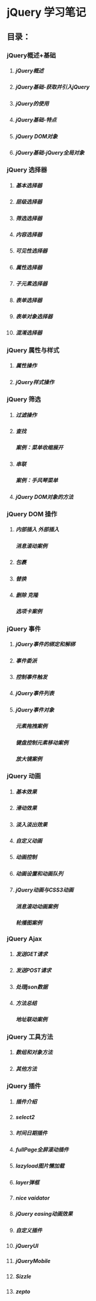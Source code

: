 
# jQuery 学习笔记

## 目录：

### jQuery概述+基础

1. ##### jQuery概述

2. ##### jQuery基础-获取并引入jQuery

3. ##### jQuery的使用

4. ##### jQuery基础-特点

5. ##### jQuery DOM对象

6. ##### jQuery基础-jQuery全局对象

### jQuery 选择器

1. ##### 基本选择器

2. ##### 层级选择器

3. ##### 筛选选择器

4. ##### 内容选择器

5. ##### 可见性选择器

6. ##### 属性选择器

7. ##### 子元素选择器

8. ##### 表单选择器

9. ##### 表单对象选择器

10. ##### 混淆选择器

### jQuery 属性与样式

1. ##### 属性操作

2. ##### jQuery样式操作

### jQuery 筛选

1. ##### 过滤操作

2. ##### 查找

   ##### 案例：菜单收缩展开

3. ##### 串联

   ##### 案例：手风琴菜单

4. ##### jQuery DOM对象的方法

### jQuery DOM 操作

1. ##### 内部插入 外部插入

   ##### 消息滚动案例

2. ##### 包裹

3. ##### 替换

4. ##### 删除 克隆

   ##### 选项卡案例

### jQuery 事件

1. ##### jQuery事件的绑定和解绑

2. ##### 事件委派

3. ##### 控制事件触发

4. ##### jQuery事件列表

5. ##### jQuery事件对象

   ##### 元素拖拽案例

   ##### 键盘控制元素移动案例

   ##### 放大镜案例

### jQuery 动画

1. ##### 基本效果

2. ##### 滑动效果

3. ##### 淡入淡出效果

4. ##### 自定义动画

5. ##### 动画控制

6. ##### 动画设置和动画队列

7. ##### jQuery动画与CSS3动画

   ##### 消息滚动动画案例

   ##### 轮播图案例

### jQuery Ajax

1. ##### 发送GET请求

2. ##### 发送POST请求

3. ##### 处理json数据

4. ##### 方法总结

   ##### 地址联动案例

### jQuery 工具方法

1. ##### 数组和对象方法 

2. ##### 其他方法

### jQuery 插件

1. ##### 插件介绍

2. ##### select2

3. ##### 时间日期插件

4. ##### fullPage全屏滚动插件

5. ##### lazyload图片懒加载

6. ##### layer弹框

7. ##### nice vaidator

8. ##### jQuery easing动画效果

9. ##### 自定义插件

10. ##### jQueryUI

11. ##### jQueryMobile

12. ##### Sizzle

13. ##### zepto



##### 
